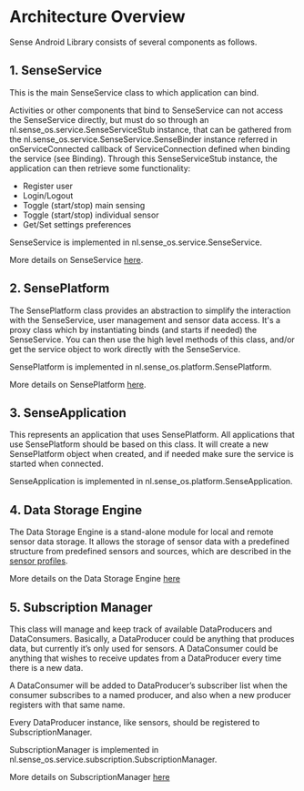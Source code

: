 # Architecture Overview

Sense Android Library consists of several components as follows.

## 1. SenseService

This is the main SenseService class to which application can bind. 

Activities or other components that bind to SenseService can not access the SenseService directly, but must do so through an nl.sense_os.service.SenseServiceStub instance, that can be gathered from the nl.sense_os.service.SenseService.SenseBinder instance referred in onServiceConnected callback of ServiceConnection defined when binding the service (see Binding). Through this SenseServiceStub instance, the application can then retrieve some functionality:
* Register user
* Login/Logout
* Toggle (start/stop) main sensing
* Toggle (start/stop) individual sensor
* Get/Set settings preferences

SenseService is implemented in nl.sense_os.service.SenseService.

More details on SenseService [here](documentation/sense_service.md).


## 2. SensePlatform

The SensePlatform class provides an abstraction to simplify the interaction with the SenseService, user management and sensor data access. It's a proxy class which by instantiating binds (and starts if needed) the SenseService. You can then use the high level methods of this class, and/or get the service object to work directly with the SenseService.

SensePlatform is implemented in nl.sense_os.platform.SensePlatform.

More details on SensePlatform [here](documentation/sense_platform.md).


## 3. SenseApplication

This represents an application that uses SensePlatform. All applications that use SensePlatform should be based on this class. It will create a new SensePlatform object when created, and if needed make sure the service is started when connected.

SenseApplication is implemented in nl.sense_os.platform.SenseApplication.

## 4. Data Storage Engine

The Data Storage Engine is a stand-alone module for local and remote sensor data storage. It allows the storage of sensor data with a predefined structure from predefined sensors and sources, which are described in the [sensor profiles](https://github.com/senseobservationsystems/aim/blob/master/docs/sensor_profiles.md).

More details on the Data Storage Engine [here](documentation/storage.md)

## 5. Subscription Manager

This class will manage and keep track of available DataProducers and DataConsumers. 
Basically, a DataProducer could be anything that produces data, but currently it’s only used for sensors. A DataConsumer could be anything that wishes to receive updates from a DataProducer every time there is a new data.

A DataConsumer will be added to DataProducer’s subscriber list when the consumer subscribes to a named producer, and also when a new producer registers with that same name.

Every DataProducer instance, like sensors, should be registered to SubscriptionManager.

SubscriptionManager is implemented in nl.sense_os.service.subscription.SubscriptionManager.

More details on SubscriptionManager [here](documentation/subscription.md)
